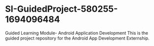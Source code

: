 # SI-GuidedProject-580255-1694096484
Guided Learning Module- Android Application Development
This is the guided project repository for the Android App Development Externship.
